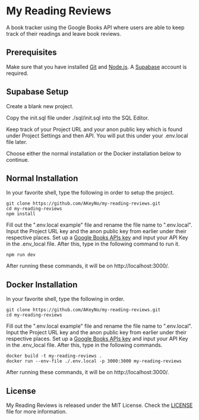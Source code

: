 # My Reading Reviews

A book tracker using the Google Books API where users are able to keep track of their readings and leave book reviews.

## Prerequisites

Make sure that you have installed [Git](https://git-scm.com/) and [Node.js](https://nodejs.org/en/).
A [Supabase](https://supabase.com/) account is required.

## Supabase Setup

Create a blank new project.

Copy the init.sql file under ./sql/init.sql into the SQL Editor.

Keep track of your Project URL and your anon public key which is found under Project Settings and then API.
You will put this under your .env.local file later.

Choose either the normal installation or the Docker installation below to continue.

## Normal Installation

In your favorite shell, type the following in order to setup the project.

```
git clone https://github.com/AKeyNo/my-reading-reviews.git
cd my-reading-reviews
npm install
```

Fill out the ".env.local example" file and rename the file name to ".env.local".
Input the Project URL key and the anon public key from earlier under their respective places.
Set up a [Google Books APIs key](https://developers.google.com/books/docs/v1/using) and input your API Key in the .env_local file.
After this, type in the following command to run it.

```
npm run dev
```

After running these commands, it will be on http://localhost:3000/.

## Docker Installation

In your favorite shell, type the following in order.

```
git clone https://github.com/AKeyNo/my-reading-reviews.git
cd my-reading-reviews
```

Fill out the ".env.local example" file and rename the file name to ".env.local".
Input the Project URL key and the anon public key from earlier under their respective places.
Set up a [Google Books APIs key](https://developers.google.com/books/docs/v1/using) and input your API Key in the .env_local file.
After this, type in the following commands.

```
docker build -t my-reading-reviews .
docker run --env-file ./.env.local -p 3000:3000 my-reading-reviews
```

After running these commands, it will be on http://localhost:3000/.

## License

My Reading Reviews is released under the MIT License. Check the [LICENSE](https://github.com/AKeyNo/my-reading-reviews/blob/main/LICENSE) file for more information.
